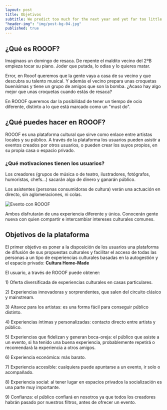 ```yaml
---
layout: post
title: Objetivos
subtitle: We predict too much for the next year and yet far too little for the next ten.
"header-img": "img/post-bg-04.jpg"
published: true
---
```




<h2 class="section-heading">¿Qué es ROOOF?</h2>

<p>Imaginaos un domingo de resaca. De repente el maldito vecino del 2ºB empieza tocar su piano. Joder que putada, lo odias y lo quieres matar.</p>

<p>Error, en Rooof queremos que la gente vaya a casa de su vecino y que descubra su talento musical. Y además el vecino prepara unas croquetas buenísimas y tiene un grupo de amigos que son la bomba. ¿Acaso hay algo mejor que unas croquetas cuando estás de resaca? </p>

<p>En ROOOF queremos dar la posibilidad de tener un tiempo de ocio diferente, distinto a lo que está marcado como un "must do".</p> 

<h2 class="section-heading">¿Qué puedes hacer en ROOOF?</h2>
<p> ROOOF es una plataforma cultural que sirve como enlace entre artistas locales y su público. A través de la plataforma los usuarios pueden asistir a eventos creados por otros usuarios, o pueden crear los suyos propios, en su propia casa o espacio privado.</p>

<h3> ¿Qué motivaciones tienen los usuarios?</h3>

<p> Los creadores (grupos de música o de teatro, ilustradores, fotógrafos, humoristas, chefs...) sacarán algo de dinero y ganarán público.</p>
<p> Los asistentes (personas consumidoras de cultura) verán una actuación en directo, sin aglomeraciones, ni colas.</p>

 <img src="{{ site.baseurl }}/img/que-es.jpg" alt="Evento con ROOOF">

 
<p> Ambos disfrutarán de una experiencia diferente y única. Conocerán gente nueva con quien compartir e intercambiar intereses culturales comunes.</p>

<h2 class="section-heading">Objetivos de la plataforma</h2>
<p>El primer objetivo es poner a la disposición de los usuarios una plataforma de difusión de sus propuestas culturales y facilitar el acceso de todas las personas a un tipo de experiencias culturales basadas en la autogestión y el espacio privado: <strong>Cultura Home-Made</strong></p>

<p>El usuario, a través de ROOOF puede obtener:</p>

<p>1) Oferta diversificada de experiencias culturales en casas particulares.</p>

<p>2) Experiencias innovadoras y sorprendentes, que salen del circuito clásico y mainstream.</p>

<p>3) Altavoz para los artistas: es una forma fácil para conseguir público distinto.</p>

<p>4) Experiencias íntimas y personalizadas: contacto directo entre artista y público.</p>

<p>5) Experiencias que fidelizan y generan boca-oreja: el público que asiste a un evento, si ha tenido una buena experiencia, probablemente repetirá o recomendará la experiencia a otros amigos.</p>

<p>6) Experiencia económica: más barato.</p>

<p>7) Experiencia accesible: cualquiera puede apuntarse a un evento, ir solo o acompañado.</p>

<p>8) Experiencia social: al tener lugar en espacios privados la socialización es una parte muy importante.</p>

<p>9) Confianza: el público confiará en nosotros ya que todos los creadores habrán pasado por nuestros filtros, antes de ofrecer un evento.</p>

